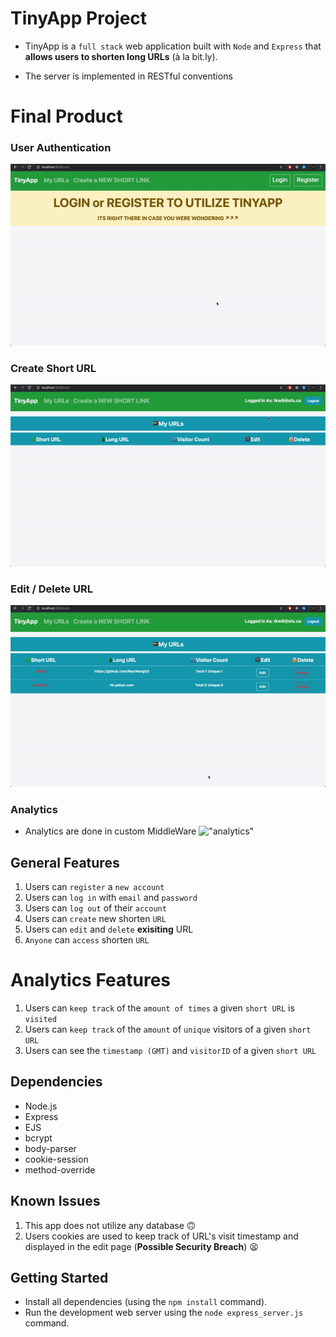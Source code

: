 # TinyApp Project

* TinyApp is a `full stack` web application built with `Node` and `Express` that **allows users to shorten long URLs** (à la bit.ly).

* The server is implemented in RESTful conventions

# Final Product

### User Authentication
!["userAuth"](https://github.com/MaxWong03/tinyapp/blob/master/docs/userAuth.gif)

### Create Short URL
!["createURL"](https://github.com/MaxWong03/tinyapp/blob/master/docs/createURL.gif)

### Edit / Delete URL
!["editDelete"](https://github.com/MaxWong03/tinyapp/blob/master/docs/editDelete.gif)

### Analytics
* Analytics are done in custom MiddleWare
!["analytics"]()

## General Features
1) Users can `register` a `new account` 
2) Users can `log in` with `email` and `password`
3) Users can `log out` of their `account`
4) Users can `create` new shorten `URL`
5) Users can `edit` and `delete` **exisiting** URL
7) `Anyone` can `access` shorten `URL`

# Analytics Features
1) Users can `keep track` of the `amount of times` a given `short URL` is `visited` 
2) Users can `keep track` of the `amount` of `unique` visitors of a given `short URL`
3) Users can see the `timestamp (GMT)` and `visitorID` of a given `short URL`

## Dependencies

- Node.js
- Express
- EJS
- bcrypt
- body-parser
- cookie-session
- method-override

## Known Issues
1) This app does not utilize any database 🙃
2) Users cookies are used to keep track of URL's visit timestamp and displayed in the edit page (**Possible Security Breach**) 😫

## Getting Started

- Install all dependencies (using the `npm install` command).
- Run the development web server using the `node express_server.js` command.